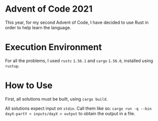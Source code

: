 # Advent of Code 2021
This year, for my second Advent of Code, I have decided to use Rust in order to help learn the language.

# Execution Environment
For all the problems, I used `rustc` `1.56.1` and `cargo` `1.56.0`, installed using `rustup`.

# How to Use
First, all solutions must be built, using `cargo build`.

All solutions expect input on `stdin`. Call them like so: `cargo run -q --bin dayX-partY < inputs/dayX > output` to obtain the output in a file.
